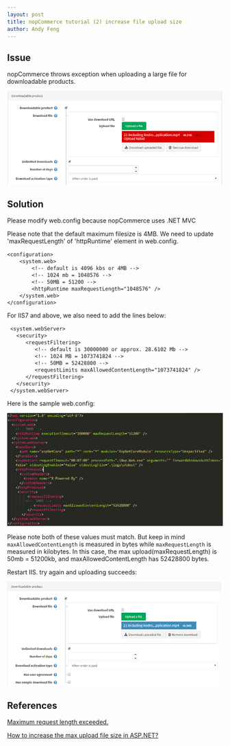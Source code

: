 ```yaml
---
layout: post
title: nopCommerce tutorial (2) increase file upload size
author: Andy Feng
---
```


## Issue ##
nopCommerce throws exception when uploading a large file for downloadable products.

![](/images/posts/20180203-nopcommerce-file-1.png)

## Solution ##

Please modify web.config because nopCommerce uses .NET MVC

Please note that the default maximum filesize is 4MB. We need to update  'maxRequestLength' of 'httpRuntime' element in web.config. 
	
	<configuration>
	    <system.web>
			<!-- default is 4096 kbs or 4MB -->
			<!-- 1024 mb = 1048576 -->
			<!-- 50MB = 51200 -->
	        <httpRuntime maxRequestLength="1048576" />
	    </system.web>
	</configuration>

For IIS7 and above, we also need to add the lines below:

	 <system.webServer>
	   <security>
	      <requestFiltering>
			 <!-- default is 30000000 or approx. 28.6102 Mb -->
			 <!-- 1024 MB = 1073741824 -->
			 <!-- 50MB = 52428800 -->
	         <requestLimits maxAllowedContentLength="1073741824" />
	      </requestFiltering>
	   </security>
	 </system.webServer>

Here is the sample web.config:

![](/images/posts/20180203-nopcommerce-file-2.png)

Please note both of these values must match. But keep in mind `maxAllowedContentLength` is measured in bytes while `maxRequestLength` is measured in kilobytes. In this case, the max upload(maxRequestLength) is 50mb = 51200kb, and maxAllowedContentLength has 52428800 bytes.

Restart IIS. try again and uploading succeeds:

![](/images/posts/20180203-nopcommerce-file-3.png)

## References ##

[Maximum request length exceeded.
](https://stackoverflow.com/questions/3853767/maximum-request-length-exceeded)

[How to increase the max upload file size in ASP.NET?
](https://stackoverflow.com/questions/288612/how-to-increase-the-max-upload-file-size-in-asp-net)